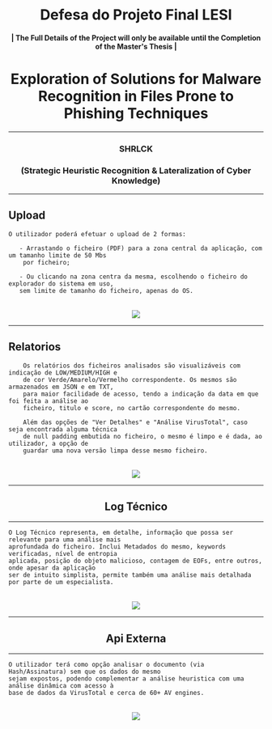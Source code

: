 # <h1 align="center"><b> Defesa do Projeto Final LESI </b></h1>
<h4 align="center">| The Full Details of the Project will only be available until the Completion of the Master's Thesis |</h4>

# <h1 align="center"><b>Exploration of Solutions for Malware Recognition in Files Prone to Phishing Techniques</b></h1>

---

<h3 align="center">SHRLCK</h4>
<h3 align="center">(Strategic Heuristic Recognition & Lateralization of Cyber Knowledge) </h4>


---

<h2>Upload</h2>

    O utilizador poderá efetuar o upload de 2 formas:
       
       - Arrastando o ficheiro (PDF) para a zona central da aplicação, com um tamanho limite de 50 Mbs 
        por ficheiro;
       
       - Ou clicando na zona centra da mesma, escolhendo o ficheiro do explorador do sistema em uso, 
       sem limite de tamanho do ficheiro, apenas do OS.

<br>

<div align="center">
  <img src = "https://github.com/user-attachments/assets/90717a1b-afb7-40ee-b791-1c98854183fb">
</div>

---

<h2>Relatorios</h2>

        Os relatórios dos ficheiros analisados são visualizáveis com indicação de LOW/MEDIUM/HIGH e 
        de cor Verde/Amarelo/Vermelho correspondente. Os mesmos são armazenados em JSON e em TXT, 
        para maior facilidade de acesso, tendo a indicação da data em que foi feita a análise ao 
        ficheiro, titulo e score, no cartão correspondente do mesmo.
        
        Além das opções de "Ver Detalhes" e "Análise VirusTotal", caso seja encontrada alguma técnica 
        de null padding embutida no ficheiro, o mesmo é limpo e é dada, ao utilizador, a opção de 
        guardar uma nova versão limpa desse mesmo ficheiro.

<br>

<div align="center">
  <img src = "https://github.com/user-attachments/assets/c10e14e2-5a14-4c46-a792-17f7af68b666">
</div>

---

<h2 align="center">Log Técnico</h2>

---

    O Log Técnico representa, em detalhe, informação que possa ser relevante para uma análise mais 
    aprofundada do ficheiro. Inclui Metadados do mesmo, keywords verificadas, nível de entropia 
    aplicada, posição do objeto malicioso, contagem de EOFs, entre outros, onde apesar da aplicação 
    ser de intuito simplista, permite também uma análise mais detalhada por parte de um especialista.


<br>

<div align="center">
  <img src = "https://github.com/user-attachments/assets/615d3339-125b-400c-8e2d-81c3940a48ed">
</div>

---

<h2 align="center">Api Externa</h2>

---

    O utilizador terá como opção analisar o documento (via Hash/Assinatura) sem que os dados do mesmo 
    sejam expostos, podendo complementar a análise heuristica com uma análise dinâmica com acesso à 
    base de dados da VirusTotal e cerca de 60+ AV engines. 


<br>

<div align="center">
  <img src = "https://github.com/user-attachments/assets/fce51118-9644-4a32-abcb-dab06ff4d959">
</div>


